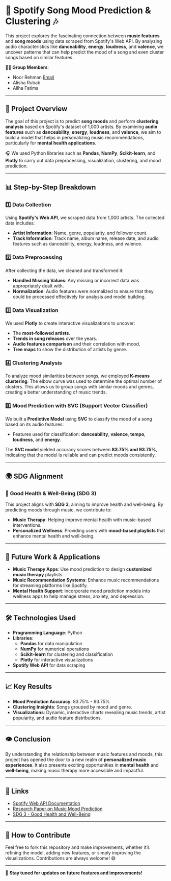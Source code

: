 # 🎵 **Spotify Song Mood Prediction & Clustering** 🎶

This project explores the fascinating connection between **music features** and **song moods** using data scraped from Spotify's Web API. By analyzing audio characteristics like **danceability**, **energy**, **loudness**, and **valence**, we uncover patterns that can help predict the mood of a song and even cluster songs based on similar features.

👨‍💻 **Group Members**:
- Noor Rehman [Email](mailto:hello.noorrehman@gmail.com)
- Alisha Rubab 
- Aliha Fatima

---

## 🚀 **Project Overview**
The goal of this project is to predict **song moods** and perform **clustering analysis** based on Spotify's dataset of 1,000 artists. By examining **audio features** such as **danceability**, **energy**, **loudness**, and **valence**, we aim to build a model that helps in personalizing music recommendations, particularly for **mental health applications**.

🎧 We used Python libraries such as **Pandas**, **NumPy**, **Scikit-learn**, and **Plotly** to carry out data preprocessing, visualization, clustering, and mood prediction. 

---

## 📊 **Step-by-Step Breakdown**

### 1️⃣ **Data Collection**
Using **Spotify's Web API**, we scraped data from 1,000 artists. The collected data includes:
- **Artist Information**: Name, genre, popularity, and follower count.
- **Track Information**: Track name, album name, release date, and audio features such as danceability, energy, loudness, and valence.

### 2️⃣ **Data Preprocessing**
After collecting the data, we cleaned and transformed it:
- **Handled Missing Values**: Any missing or incorrect data was appropriately dealt with.
- **Normalization**: Audio features were normalized to ensure that they could be processed effectively for analysis and model building.

### 3️⃣ **Data Visualization**
We used **Plotly** to create interactive visualizations to uncover:
- The **most-followed artists**.
- **Trends in song releases** over the years.
- **Audio features comparison** and their correlation with mood.
- **Tree maps** to show the distribution of artists by genre.

### 4️⃣ **Clustering Analysis**
To analyze mood similarities between songs, we employed **K-means clustering**. The elbow curve was used to determine the optimal number of clusters. This allows us to group songs with similar moods and genres, creating a better understanding of music trends.

### 5️⃣ **Mood Prediction with SVC (Support Vector Classifier)**
We built a **Predictive Model** using **SVC** to classify the mood of a song based on its audio features:
- Features used for classification: **danceability**, **valence**, **tempo**, **loudness**, and **energy**.

The **SVC model** yielded accuracy scores between **83.75% and 93.75%**, indicating that the model is reliable and can predict moods consistently.

---

## 🌍 **SDG Alignment**

### 🎯 **Good Health & Well-Being (SDG 3)**
This project aligns with **SDG 3**, aiming to improve health and well-being. By predicting moods through music, we contribute to:
- **Music Therapy**: Helping improve mental health with music-based interventions.
- **Personalized Wellness**: Providing users with **mood-based playlists** that enhance mental health and well-being.

---

## 🔮 **Future Work & Applications**
- **Music Therapy Apps**: Use mood prediction to design **customized music therapy** playlists.
- **Music Recommendation Systems**: Enhance music recommendations for streaming platforms like Spotify.
- **Mental Health Support**: Incorporate mood prediction models into wellness apps to help manage stress, anxiety, and depression.

---

## 🛠 **Technologies Used**
- **Programming Language**: Python
- **Libraries**:
  - **Pandas** for data manipulation
  - **NumPy** for numerical operations
  - **Scikit-learn** for clustering and classification
  - **Plotly** for interactive visualizations
- **Spotify Web API** for data scraping

---

## 📈 **Key Results**
- **Mood Prediction Accuracy**: 83.75% - 93.75%
- **Clustering Insights**: Songs grouped by mood and genre.
- **Visualizations**: Dynamic, interactive charts revealing music trends, artist popularity, and audio feature distributions.

---

## 👁 **Conclusion**
By understanding the relationship between music features and moods, this project has opened the door to a new realm of **personalized music experiences**. It also presents exciting opportunities in **mental health** and **well-being**, making music therapy more accessible and impactful. 

---

## 🔗 **Links**
- [Spotify Web API Documentation](https://developer.spotify.com/documentation/web-api/)
- [Research Paper on Music Mood Prediction](https://www.researchgate.net/publication/370450676_Music_Mood_Prediction_Based_on_Spotify's_Audio_Features_Using_Logistic_Regression)
- [SDG 3 - Good Health and Well-Being](https://sdgs.un.org/goals/goal3)

---

## 💬 **How to Contribute**
Feel free to fork this repository and make improvements, whether it’s refining the model, adding new features, or simply improving the visualizations. Contributions are always welcome! 😄

---

📢 **Stay tuned for updates on future features and improvements!**
